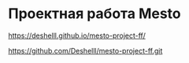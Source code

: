 # Проектная работа Mesto


https://deshelll.github.io/mesto-project-ff/

https://github.com/Deshelll/mesto-project-ff.git
